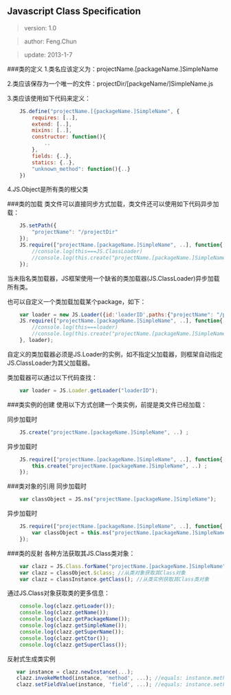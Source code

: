 ## Javascript Class Specification 
>version: 1.0

>author: Feng.Chun

>update: 2013-1-7


###类的定义
1.类名应该定义为：projectName.[packageName.]SimpleName

2.类应该保存为一个唯一的文件：projectDir/[packgeName/]SimpleName.js

3.类应该使用如下代码来定义：

```javascript
    JS.define("projectName.[{packageName.]SimpleName", {
    	requires: [..],
	    extend: [..],
	    mixins: [..],
	    constructor: function(){
	  		..
	    },
	    fields: {..},
	    statics: {..},
	    "unknown_method": function(){..}
    })
```

4.JS.Object是所有类的根父类

  
###类的加载
类文件可以直接同步方式加载，类文件还可以使用如下代码异步加载：

```javascript
    JS.setPath({
   		"projectName": "/projectDir"
    });
    JS.require(["projectName.[packageName.]SimpleName", ..], function{
        //console.log(this===JS.ClassLoader)
        //console.log(this.create("projectName.[packageName.]SimpleName", ..))
    });
```

当未指名类加载器，JS框架使用一个缺省的类加载器(JS.ClassLoader)异步加载所有类。

也可以自定义一个类加载加载某个package，如下：
   
```javascript
    var loader = new JS.Loader({id:'loaderID',paths:{"projectName": "/projectDir"}});
	JS.require(["projectName.[packageName.]SimpleName", ..], function{
    	//console.log(this===loader)
        //console.log(this.create("projectName.[packageName.]SimpleName", ..))
    }, loader);
```

自定义的类加载器必须是JS.Loader的实例，如不指定父加载器，则框架自动指定JS.ClassLoader为其父加载器。

类加载器可以通过以下代码查找：
   
```javascript
	var loader = JS.Loader.getLoader("loaderID");
```


###类实例的创建
使用以下方式创建一个类实例，前提是类文件已经加载：

同步加载时

```javascript
	JS.create("projectName.[packageName.]SimpleName", ..) ;
```

异步加载时

```javascript
	JS.require(["projectName.[packageName.]SimpleName", ..], function{
    	this.create("projectName.[packageName.]SimpleName", ..) ;
    });
```

###类对象的引用
同步加载时

```javascript
	var classObject = JS.ns("projectName.[packageName.]SimpleName");
```
异步加载时

```javascript
	JS.require(["projectName.[packageName.]SimpleName", ..], function{
    	var classObject = this.ns("projectName.[packageName.]SimpleName");
    });
```

###类的反射
各种方法获取其JS.Class类对象：
```javascript
    var clazz = JS.Class.forName("projectName.[packageName.]SimpleName"); //从类名获取其Class对象
    var clazz = classObject.$class; //从类对象获取其Class对象
    var clazz = classInstance.getClass(); //从类实例获取其Class类对象
```

通过JS.Class对象获取类的更多信息：
```javascript
	console.log(clazz.getLoader());
	console.log(clazz.getName());
	console.log(clazz.getPackageName());
	console.log(clazz.getSimpleName());
	console.log(clazz.getSuperName());
	console.log(clazz.getCtor());
	console.log(clazz.getSuperClass());
```

反射式生成类实例
```javascript
   var instance = clazz.newInstance(...);
   clazz.invokeMethod(instance, 'method', ...); //equals: instance.method(...);
   clazz.setFieldValue(instance, 'field', ...); //equals: instance.setField(...);
```




